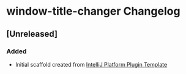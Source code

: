 <!-- Keep a Changelog guide -> https://keepachangelog.com -->

# window-title-changer Changelog

## [Unreleased]
### Added
- Initial scaffold created from [IntelliJ Platform Plugin Template](https://github.com/JetBrains/intellij-platform-plugin-template)
